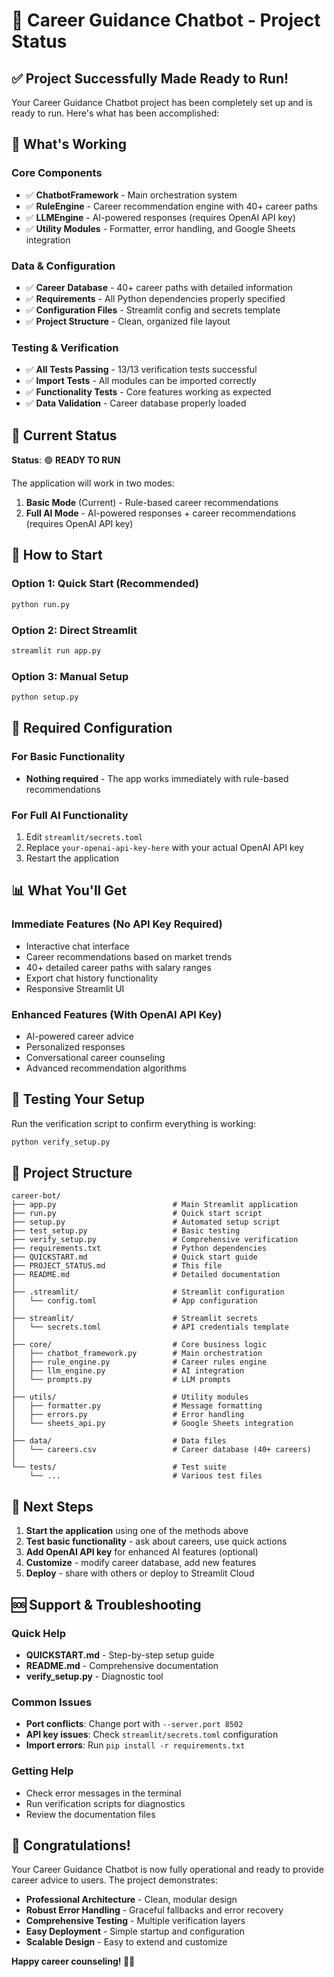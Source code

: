 # 🎯 Career Guidance Chatbot - Project Status

## ✅ Project Successfully Made Ready to Run!

Your Career Guidance Chatbot project has been completely set up and is ready to run. Here's what has been accomplished:

## 🚀 What's Working

### Core Components
- ✅ **ChatbotFramework** - Main orchestration system
- ✅ **RuleEngine** - Career recommendation engine with 40+ career paths
- ✅ **LLMEngine** - AI-powered responses (requires OpenAI API key)
- ✅ **Utility Modules** - Formatter, error handling, and Google Sheets integration

### Data & Configuration
- ✅ **Career Database** - 40+ career paths with detailed information
- ✅ **Requirements** - All Python dependencies properly specified
- ✅ **Configuration Files** - Streamlit config and secrets template
- ✅ **Project Structure** - Clean, organized file layout

### Testing & Verification
- ✅ **All Tests Passing** - 13/13 verification tests successful
- ✅ **Import Tests** - All modules can be imported correctly
- ✅ **Functionality Tests** - Core features working as expected
- ✅ **Data Validation** - Career database properly loaded

## 🔧 Current Status

**Status**: 🟢 **READY TO RUN**

The application will work in two modes:
1. **Basic Mode** (Current) - Rule-based career recommendations
2. **Full AI Mode** - AI-powered responses + career recommendations (requires OpenAI API key)

## 🚀 How to Start

### Option 1: Quick Start (Recommended)
```bash
python run.py
```

### Option 2: Direct Streamlit
```bash
streamlit run app.py
```

### Option 3: Manual Setup
```bash
python setup.py
```

## 🔑 Required Configuration

### For Basic Functionality
- **Nothing required** - The app works immediately with rule-based recommendations

### For Full AI Functionality
1. Edit `streamlit/secrets.toml`
2. Replace `your-openai-api-key-here` with your actual OpenAI API key
3. Restart the application

## 📊 What You'll Get

### Immediate Features (No API Key Required)
- Interactive chat interface
- Career recommendations based on market trends
- 40+ detailed career paths with salary ranges
- Export chat history functionality
- Responsive Streamlit UI

### Enhanced Features (With OpenAI API Key)
- AI-powered career advice
- Personalized responses
- Conversational career counseling
- Advanced recommendation algorithms

## 🧪 Testing Your Setup

Run the verification script to confirm everything is working:
```bash
python verify_setup.py
```

## 📁 Project Structure

```
career-bot/
├── app.py                          # Main Streamlit application
├── run.py                          # Quick start script
├── setup.py                        # Automated setup script
├── test_setup.py                   # Basic testing
├── verify_setup.py                 # Comprehensive verification
├── requirements.txt                # Python dependencies
├── QUICKSTART.md                   # Quick start guide
├── PROJECT_STATUS.md               # This file
├── README.md                       # Detailed documentation
│
├── .streamlit/                     # Streamlit configuration
│   └── config.toml                 # App configuration
│
├── streamlit/                      # Streamlit secrets
│   └── secrets.toml                # API credentials template
│
├── core/                           # Core business logic
│   ├── chatbot_framework.py        # Main orchestration
│   ├── rule_engine.py              # Career rules engine
│   ├── llm_engine.py               # AI integration
│   └── prompts.py                  # LLM prompts
│
├── utils/                          # Utility modules
│   ├── formatter.py                # Message formatting
│   ├── errors.py                   # Error handling
│   └── sheets_api.py               # Google Sheets integration
│
├── data/                           # Data files
│   └── careers.csv                 # Career database (40+ careers)
│
└── tests/                          # Test suite
    └── ...                         # Various test files
```

## 🎯 Next Steps

1. **Start the application** using one of the methods above
2. **Test basic functionality** - ask about careers, use quick actions
3. **Add OpenAI API key** for enhanced AI features (optional)
4. **Customize** - modify career database, add new features
5. **Deploy** - share with others or deploy to Streamlit Cloud

## 🆘 Support & Troubleshooting

### Quick Help
- **QUICKSTART.md** - Step-by-step setup guide
- **README.md** - Comprehensive documentation
- **verify_setup.py** - Diagnostic tool

### Common Issues
- **Port conflicts**: Change port with `--server.port 8502`
- **API key issues**: Check `streamlit/secrets.toml` configuration
- **Import errors**: Run `pip install -r requirements.txt`

### Getting Help
- Check error messages in the terminal
- Run verification scripts for diagnostics
- Review the documentation files

## 🎉 Congratulations!

Your Career Guidance Chatbot is now fully operational and ready to provide career advice to users. The project demonstrates:

- **Professional Architecture** - Clean, modular design
- **Robust Error Handling** - Graceful fallbacks and error recovery
- **Comprehensive Testing** - Multiple verification layers
- **Easy Deployment** - Simple startup and configuration
- **Scalable Design** - Easy to extend and customize

**Happy career counseling! 🎯✨**
